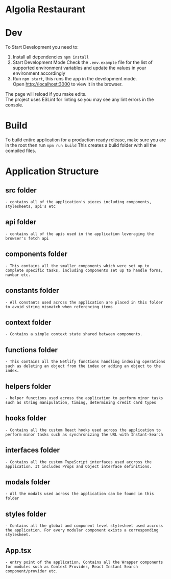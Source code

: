 # Algolia Restaurant

# Dev
To Start Development you need to:
1. Install all dependencies
   `npm install`
2. Start Development Mode
   Check the `.env.example` file for the list of supported environment variables and update the values in your environment accordingly
3. Run `npm start`, this runs the app in the development mode.\
Open [http://localhost:3000](http://localhost:3000) to view it in the browser.

The page will reload if you make edits.\
The project uses ESLint for linting so you may see any lint errors in the console.

# Build
To build entire application for a production ready release, make sure you are in the root then run
`npm run build`
This creates a build folder with all the compiled files.

# Application Structure
## src folder
    - contains all of the application's pieces including components, stylesheets, api's etc
## api folder
    - contains all of the apis used in the application leveraging the browser's fetch api
## components folder
    - This contains all the smaller components which were set up to complete specific tasks, including components set up to handle forms, navbar etc.
## constants folder
    - All constants used across the application are placed in this folder to avoid string mismatch when referencing items
## context folder
    - Contains a simple context state shared between components.
## functions folder
    - This contains all the Netlify functions handling indexing operations such as deleting an object from the index or adding an object to the index.
## helpers folder
    - helper functions used across the application to perform minor tasks such as string manipulation, timing, determining credit card types
## hooks folder
    - Contains all the custom React hooks used across the application to perform minor tasks such as synchronizing the URL with Instant-Search
## interfaces folder
    - Contains all the custom TypeScript interfaces used accross the application. It includes Props and Object interface definitions.
## modals folder
    - All the modals used across the application can be found in this folder
## styles folder
    - Contains all the global and component level stylesheet used accross the application. For every modular component exists a corresponding stylesheet.
## App.tsx
    - entry point of the application. Contains all the Wrapper components for modules such as Context Provider, React Instant Search component/provider etc.